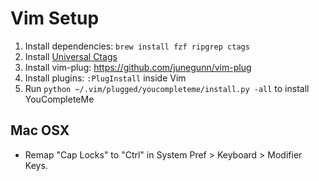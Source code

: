 # Vim Setup

1. Install dependencies: `brew install fzf ripgrep ctags`
2. Install [Universal Ctags](https://docs.ctags.io/en/latest/osx.html)
3. Install vim-plug: https://github.com/junegunn/vim-plug
4. Install plugins: `:PlugInstall` inside Vim
5. Run `python ~/.vim/plugged/youcompleteme/install.py -all` to install YouCompleteMe

## Mac OSX

- Remap "Cap Locks" to "Ctrl" in System Pref > Keyboard > Modifier Keys.

